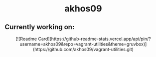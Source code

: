 <h1 align="center">akhos09</h1>

<h2>Currently working on:</h2>
<div align="center">
[![Readme Card](https://github-readme-stats.vercel.app/api/pin/?username=akhos09&repo=vagrant-utilities&theme=gruvbox)](https://github.com/akhos09/vagrant-utilities.git)
</div>
